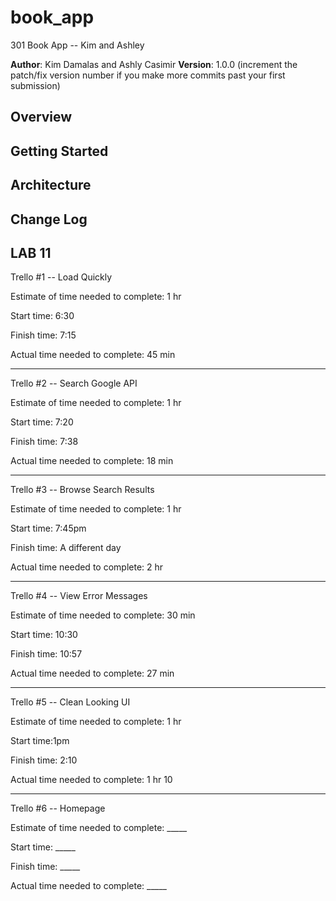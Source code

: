 # book_app
301 Book App -- Kim and Ashley


**Author**: Kim Damalas and Ashly Casimir
**Version**: 1.0.0 (increment the patch/fix version number if you make more commits past your first submission)

## Overview
<!-- Provide a high level overview of what this application is and why you are building it, beyond the fact that it's an assignment for a Code 301 class. (i.e. What's your problem domain?) -->

## Getting Started
<!-- What are the steps that a user must take in order to build this app on their own machine and get it running? -->

## Architecture
<!-- Provide a detailed description of the application design. What technologies (languages, libraries, etc) you're using, and any other relevant design information. -->

## Change Log
<!-- Use this area to document the iterative changes made to your application as each feature is successfully implemented. Use time stamps. Here's an examples:

01-01-2001 4:59pm - Application now has a fully-functional express server, with GET and POST routes for the book resource.

## Credits and Collaborations
<!-- Give credit (and a link) to other people or resources that helped you build this application. -->

## LAB 11

Trello #1 -- Load Quickly

Estimate of time needed to complete: 1 hr

Start time: 6:30

Finish time: 7:15

Actual time needed to complete: 45 min

------

Trello #2 -- Search Google API

Estimate of time needed to complete: 1 hr

Start time: 7:20

Finish time: 7:38

Actual time needed to complete: 18 min

------

Trello #3 -- Browse Search Results

Estimate of time needed to complete: 1 hr

Start time: 7:45pm

Finish time: A different day

Actual time needed to complete: 2 hr

------

Trello #4 -- View Error Messages

Estimate of time needed to complete: 30 min

Start time: 10:30

Finish time: 10:57

Actual time needed to complete: 27 min

------

Trello #5 -- Clean Looking UI

Estimate of time needed to complete: 1 hr

Start time:1pm

Finish time: 2:10

Actual time needed to complete:  1 hr 10

------

Trello #6 -- Homepage

Estimate of time needed to complete: _____

Start time: _____

Finish time: _____

Actual time needed to complete: _____